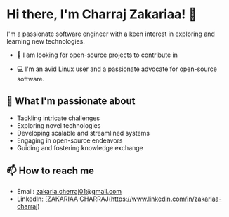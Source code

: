 # Hi there, I'm Charraj Zakariaa! 👋

I'm a passionate software engineer with a keen interest in exploring and learning new technologies.

- 💬 I am looking for open-source projects to contribute in

- 💻 I'm an avid Linux user and a passionate advocate for open-source software.

## 🚀 What I'm passionate about
- Tackling intricate challenges
- Exploring novel technologies
- Developing scalable and streamlined systems
- Engaging in open-source endeavors
- Guiding and fostering knowledge exchange

## 📫 How to reach me
- Email: [zakaria.cherraj01@gmail.com](mailto:zakaria.cherraj01@gmail.com)
- LinkedIn: [ZAKARIAA CHARRAJ(https://www.linkedin.com/in/zakariaa-charraj)
<!--
## 📈 GitHub Stats

<br>

<p align="center">
  <img src="http://github-readme-streak-stats.herokuapp.com?user=SecurDrgorP&theme=dark&hide_border=true&border_radius=8" />
</p>

<p align="center">&nbsp;<img align="center" src="https://github-readme-stats.vercel.app/api?username=SecurDrgorP&show_icons=true&locale=en" alt="SecurDrGorP" />
 </p>
<p align="center">
<img align="center" src="https://github-profile-summary-cards.vercel.app/api/cards/profile-details?username=SecurDrgorP&theme=github_dark" alt="Charraj Zakariaa" />
</p>


<h2 align="center"> <img src="https://media.giphy.com/media/iY8CRBdQXODJSCERIr/giphy.gif" width="35px">&nbsp; Views and Followers :eyes:</h2>

<p align="center">
    
<a href="https://github.com/SecurDrgorP/github-profile-views-counter">
    <img src="https://komarev.com/ghpvc/?username=SecurDrgorP">
</a>
    <a href="https://github.com/SecurDrgorP?tab=followers">
        <img src="https://img.shields.io/github/followers/SecurDrgorP?label=Followers&style=social" alt="GitHub Badge"/>
    </a>
</p>
 --!>
